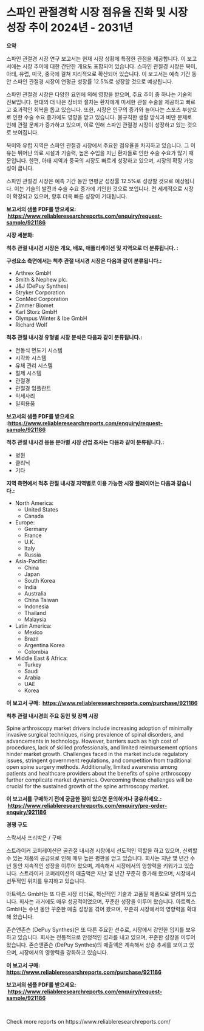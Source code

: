 <p><h1>스파인 관절경학 시장 점유율 진화 및 시장 성장 추이 2024년 - 2031년</h1></p><p><strong>요약</strong></p>
<p><p>스파인 관절경 시장 연구 보고서는 현재 시장 상황에 특정한 관점을 제공합니다. 이 보고서에는 시장 추이에 대한 간단한 개요도 포함되어 있습니다. 스파인 관절경 시장은 북미, 아태, 유럽, 미국, 중국에 걸쳐 지리적으로 확산되어 있습니다. 이 보고서는 예측 기간 동안 스파인 관절경 시장이 연평균 성장률 12.5%로 성장할 것으로 예상됩니다.</p><p>스파인 관절경 시장은 다양한 요인에 의해 영향을 받으며, 주요 추이 중 하나는 기술의 진보입니다. 현대의 더 나은 장비와 절차는 환자에게 미세한 관절 수술을 제공하고 빠르고 효과적인 회복을 돕고 있습니다. 또한, 시장은 인구의 증가와 늘어나는 스포츠 부상으로 인한 수술 수요 증가에도 영향을 받고 있습니다. 불규칙한 생활 방식과 비만 문제로 인해 관절 문제가 증가하고 있으며, 이로 인해 스파인 관절경 시장이 성장하고 있는 것으로 보여집니다.</p><p>북미와 유럽 지역은 스파인 관절경 시장에서 주요한 점유율을 차지하고 있습니다. 그 이유는 뛰어난 의료 시설과 기술력, 높은 수입을 지닌 환자들로 인한 수술 수요가 많기 때문입니다. 한편, 아태 지역과 중국의 시장도 빠르게 성장하고 있으며, 시장의 확장 가능성이 큽니다.</p><p>스파인 관절경 시장은 예측 기간 동안 연평균 성장률 12.5%로 성장할 것으로 예상됩니다. 이는 기술의 발전과 수술 수요 증가에 기인한 것으로 보입니다. 전 세계적으로 시장이 확장되고 있으며, 향후 더욱 빠른 성장이 기대됩니다.</p></p>
<p><strong>보고서의 샘플 PDF를 받으세요: &nbsp;<a href="https://www.reliableresearchreports.com/enquiry/request-sample/921186">https://www.reliableresearchreports.com/enquiry/request-sample/921186</a></strong></p>
<p><strong>시장 세분화:</strong></p>
<p><strong> 척추 관절 내시경 시장은 개요, 배포, 애플리케이션 및 지역으로 더 분류됩니다. :</strong></p>
<p><strong>구성요소 측면에서는 척추 관절 내시경 시장은 다음과 같이 분류됩니다.:</strong></p>
<p><ul><li>Arthrex GmbH</li><li>Smith & Nephew plc.</li><li>J&J (DePuy Synthes)</li><li>Stryker Corporation</li><li>ConMed Corporation</li><li>Zimmer Biomet</li><li>Karl Storz GmbH</li><li>Olympus Winter & Ibe GmbH</li><li>Richard Wolf</li></ul></p>
<p><strong> 척추 관절 내시경 유형별 시장 분석은 다음과 같이 분류됩니다.:</strong></p>
<p><ul><li>전동식 면도기 시스템</li><li>시각화 시스템</li><li>유체 관리 시스템</li><li>절제 시스템</li><li>관절경</li><li>관절경 임플란트</li><li>악세사리</li><li>일회용품</li></ul></p>
<p><strong>보고서의 샘플 PDF를 받으세요 :<a href="https://www.reliableresearchreports.com/enquiry/request-sample/921186">https://www.reliableresearchreports.com/enquiry/request-sample/921186</a></strong></p>
<p><strong> 척추 관절 내시경 응용 분야별 시장 산업 조사는 다음과 같이 분류됩니다.:</strong></p>
<p><ul><li>병원</li><li>클리닉</li><li>기타</li></ul></p>
<p><strong>지역 측면에서 척추 관절 내시경 지역별로 이용 가능한 시장 플레이어는 다음과 같습니다.:</strong></p>
<p><ul>
    <li>
        North America:
        <ul>
            <li>United States</li>
            <li>Canada</li>
        </ul>
    </li>
    <li>
        Europe:
        <ul>
            <li>Germany</li>
            <li>France</li>
            <li>U.K.</li>
            <li>Italy</li>
            <li>Russia</li>
        </ul>
    </li>
    <li>
        Asia-Pacific:
        <ul>
            <li>China</li>
            <li>Japan</li>
            <li>South Korea</li>
            <li>India</li>
            <li>Australia</li>
            <li>China Taiwan</li>
            <li>Indonesia</li>
            <li>Thailand</li>
            <li>Malaysia</li>
        </ul>
    </li>
    <li>
        Latin America:
        <ul>
            <li>Mexico</li>
            <li>Brazil</li>
            <li>Argentina Korea</li>
            <li>Colombia</li>
        </ul>
    </li>
    <li>
        Middle East & Africa:
        <ul>
            <li>Turkey</li>
            <li>Saudi</li>
            <li>Arabia</li>
            <li>UAE</li>
            <li>Korea</li>
        </ul>
    </li>
    </ul></p>
<p><strong>이 보고서 구매: &nbsp;<a href="https://www.reliableresearchreports.com/purchase/921186">https://www.reliableresearchreports.com/purchase/921186</a></strong></p>
<p><strong>척추 관절 내시경의 주요 동인 및 장벽 시장</strong></p>
<p><p>Spine arthroscopy market drivers include increasing adoption of minimally invasive surgical techniques, rising prevalence of spinal disorders, and advancements in technology. However, barriers such as high cost of procedures, lack of skilled professionals, and limited reimbursement options hinder market growth. Challenges faced in the market include regulatory issues, stringent government regulations, and competition from traditional open spine surgery methods. Additionally, limited awareness among patients and healthcare providers about the benefits of spine arthroscopy further complicate market dynamics. Overcoming these challenges will be crucial for the sustained growth of the spine arthroscopy market.</p></p>
<p><strong>이 보고서를 구매하기 전에 궁금한 점이 있으면 문의하거나 공유하세요.: &nbsp;<a href="https://www.reliableresearchreports.com/enquiry/pre-order-enquiry/921186">https://www.reliableresearchreports.com/enquiry/pre-order-enquiry/921186</a></strong></p>
<p><strong>경쟁 구도</strong></p>
<p><p>스락서사 프리박은 / 구매</p><p>스트라이커 코퍼레이션은 골관절 내시경 시장에서 선도적인 역할을 하고 있으며, 신뢰할 수 있는 제품의 공급으로 인해 매우 높은 평판을 얻고 있습니다. 회사는 지난 몇 년간 수년 동안 지속적인 성장을 이루어 왔으며, 계속해서 시장에서의 영향력을 키워가고 있습니다. 스트라이커 코퍼레이션의 매출액은 지난 몇 년간 꾸준히 증가해 왔으며, 시장에서 선두적인 위치를 유지하고 있습니다.</p><p>아트렉스 GmbH는 또 다른 시장 리더로, 혁신적인 기술과 고품질 제품으로 알려져 있습니다. 회사는 과거에도 매우 성공적이었으며, 꾸준한 성장을 이루어 왔습니다. 아트렉스 GmbH는 수년 동안 꾸준한 매출 성장을 겪어 왔으며, 꾸준히 시장에서의 영향력을 확대해 왔습니다.</p><p>존슨앤존슨 (DePuy Synthes)은 또 다른 주요한 선수로, 시장에서 강인한 입지를 보유하고 있습니다. 회사는 전통적으로 안정적인 성과를 내고 있으며, 꾸준한 성장을 이루어 왔습니다. 존슨앤존슨 (DePuy Synthes)의 매출액은 계속해서 상승 추세를 보이고 있으며, 시장에서의 영향력을 강화하고 있습니다.</p></p>
<p><strong>이 보고서 구매: &nbsp; <a href="https://www.reliableresearchreports.com/purchase/921186">https://www.reliableresearchreports.com/purchase/921186</a></strong></p>
<p><strong>보고서의 샘플 PDF를 받으세요: &nbsp;<a href="https://www.reliableresearchreports.com/enquiry/request-sample/921186">https://www.reliableresearchreports.com/enquiry/request-sample/921186</a></strong><strong></strong></p>
<p>&nbsp;</p>
<p>Check more reports on https://www.reliableresearchreports.com/</p>